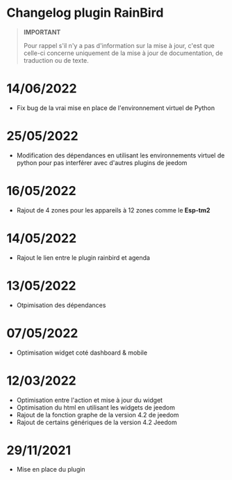 # Changelog plugin RainBird

>**IMPORTANT**
>
>Pour rappel s'il n'y a pas d'information sur la mise à jour, c'est que celle-ci concerne uniquement de la mise à jour de documentation, de traduction ou de texte.

# 14/06/2022
- Fix bug de la vrai mise en place de l'environnement virtuel de Python

# 25/05/2022
- Modification des dépendances en utilisant les environnements virtuel de python pour pas interférer avec d'autres plugins de jeedom

# 16/05/2022
- Rajout de 4 zones pour les appareils à 12 zones comme le **Esp-tm2**

# 14/05/2022
- Rajout le lien entre le plugin rainbird et agenda

# 13/05/2022
- Otpimisation des dépendances

# 07/05/2022
- Optimisation widget coté dashboard & mobile

# 12/03/2022
- Optimisation entre l'action et mise à jour du widget
- Optimisation du html en utilisant les widgets de jeedom
- Rajout de la fonction graphe de la version 4.2 de jeedom
- Rajout de certains génériques de la version 4.2 Jeedom

# 29/11/2021
- Mise en place du plugin

